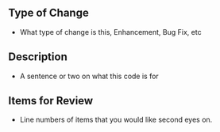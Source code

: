 ## Type of Change
 - What type of change is this, Enhancement, Bug Fix, etc

## Description
 - A sentence or two on what this code is for
 
## Items for Review
 - Line numbers of items that you would like second eyes on.